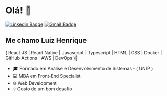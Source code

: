 <h1>Olá! 👋</h1>

[![Linkedin Badge](https://img.shields.io/badge/-LinkedIn-6633cc?style=flat-square&logo=Linkedin&logoColor=white&link=https://www.linkedin.com/in/luiz-henrique-200779144/)](https://www.linkedin.com/in/luiz-henrique-200779144/)
[![Gmail Badge](https://img.shields.io/badge/-luiz.lhrodrigues@gmail.com-6633cc?style=flat-square&logo=Gmail&logoColor=white&link=mailto:luiz.lhrodrigues@gmail.com)](mailto:luiz.lhrodrigues@gmail.com)

## Me chamo Luiz Henrique
( React JS | React Native | Javascript | Typescript | HTML | CSS | Docker | GitHub Actions | AWS | DevOps )🚀

- 🎓 Formado em Análise e Desenvolvimento de Sistemas - ( UNIP )
- 💻 MBA em Front-End Specialist
- 🌐 Web Development
- 💡 Gosto de um bom desafio



